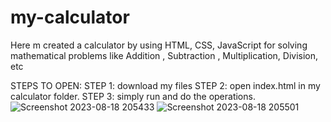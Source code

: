 # my-calculator
Here m created a calculator by using HTML, CSS, JavaScript for solving mathematical problems like Addition , Subtraction , Multiplication, Division, etc

STEPS TO OPEN:
STEP 1: download my files 
STEP 2: open index.html in my calculator folder.
STEP 3: simply run and do the operations.
![Screenshot 2023-08-18 205433](https://github.com/saarim95/my-calculator/assets/140258820/404409d7-36e8-4ff4-b6b8-dbf3004d0b70)
![Screenshot 2023-08-18 205501](https://github.com/saarim95/my-calculator/assets/140258820/12993597-22f5-41db-8123-b91cea419946)
